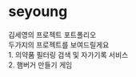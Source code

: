 # seyoung
<div> 김세영의 프로젝트 포트폴리오 </div>
<!>
<div> 두가지의 프로젝트를 보여드릴게요</div>
<!>
<div> 1. 의약품 필터링 검색 및 자가기록 서비스 </div>
<div> 2. 햄버거 만들기 게임</div>
